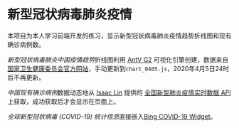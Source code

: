 # 新型冠状病毒肺炎疫情

本项目为本人学习前端开发的练习，显示新型冠状病毒肺炎疫情趋势折线图和现有确诊病例数。

*新型冠状病毒肺炎中国疫情趋势*折线图利用 [AntV G2](https://antv-g2.gitee.io/zh) 可视化引擎创建，数据来自[国家卫生健康委员会官方网站](http://www.nhc.gov.cn/xcs/yqtb/list_gzbd.shtml)，手动更新到`chart_0405.js`，2020年4月5日24时后不再更新。

*中国现有确诊病例*数据动态地从 [Isaac Lin](https://github.com/BlankerL) 提供的 [全国新型肺炎疫情实时数据 API](https://lab.isaaclin.cn/nCoV/zh) 上获取，成功获取后才会显示在页面上。

*全球新型冠状病毒 (COVID-19) 统计信息*直接嵌入[Bing COVID-19 Widget](https://github.com/microsoft/COVID-19-Widget)。
